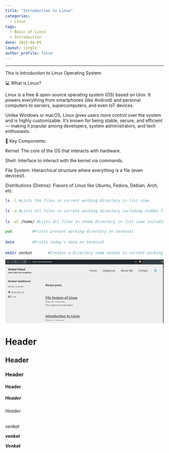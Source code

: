 ```yaml
---
title: "Introduction to Linux"
categories: 
  - Linux
tags: 
  - Basic of Linux
  - Introduction
date: 2025-04-05
layout: single
author_profile: false
---
```


---


This is Introduction to Linux Operating System

💻 What is Linux?

Linux is a free & open-source operating system (OS) based on Unix. It powers everything from smartphones (like Android) and personal computers to servers, supercomputers, and even IoT devices.

Unlike Windows or macOS, Linux gives users more control over the system and is highly customizable. It’s known for being stable, secure, and efficient — making it popular among developers, system administrators, and tech enthusiasts.

🧱 Key Components:

Kernel: The core of the OS that interacts with hardware.

Shell: Interface to interact with the kernel via commands.

File System: Hierarchical structure where everything is a file (even devices!).

Distributions (Distros): Flavors of Linux like Ubuntu, Fedora, Debian, Arch, etc.

```bash
ls -l #Lists the files in current working directory in list view

ls -a #Lists all files in current working directory including hidden files

ls -al /home/ #Lists all files in /home Directory in list view including hidden files
```

```bash
pwd         #Prints present working directory on terminal

date        #Prints today's date on terminal

mkdir venkat       #Creates a Directory name venkat in current working directory
```

![alt text](image.png)

# Header
## Header
### Header
#### Header
##### Header
###### Header

*venkat*

**venkat**

***Venkat***
